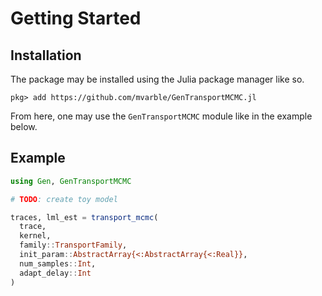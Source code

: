 # Getting Started

## Installation

The package may be installed using the Julia package manager like so.

```
pkg> add https://github.com/mvarble/GenTransportMCMC.jl
```

From here, one may use the `GenTransportMCMC` module like in the example below.

## Example

```julia
using Gen, GenTransportMCMC

# TODO: create toy model

traces, lml_est = transport_mcmc(
  trace,
  kernel,
  family::TransportFamily,
  init_param::AbstractArray{<:AbstractArray{<:Real}},
  num_samples::Int,
  adapt_delay::Int
)
```
